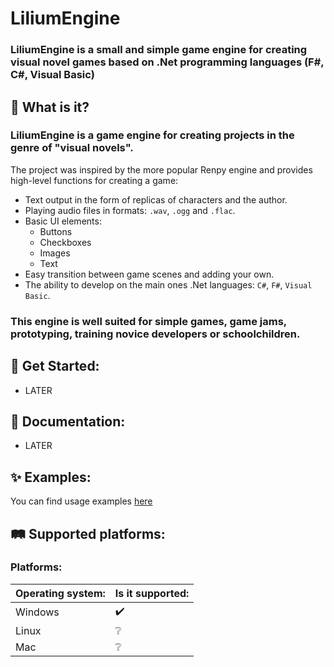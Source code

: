 # LiliumEngine

### LiliumEngine is a small and simple game engine for creating visual novel games based on .Net programming languages (F#, C#, Visual Basic)

## 🧐 What is it?

### LiliumEngine is a game engine for creating projects in the genre of "visual novels".
The project was inspired by the more popular Renpy engine and provides high-level functions for creating a game:
- Text output in the form of replicas of characters and the author.
- Playing audio files in formats: `.wav`, `.ogg` and `.flac`.
- Basic UI elements:
  - Buttons
  - Checkboxes
  - Images
  - Text
- Easy transition between game scenes and adding your own.
- The ability to develop on the main ones .Net languages: `C#`, `F#`, `Visual Basic`.

### This engine is well suited for simple games, game jams, prototyping, training novice developers or schoolchildren.

## 🏁 Get Started:

- LATER

##  📄 Documentation:

- LATER

## ✨ Examples:

You can find usage examples [here](https://github.com/Vertiigor/LiliumEngineExamples)

## 🛤 Supported platforms:

### Platforms:

| Operating system: | Is it supported: |
|-------------------|------------------|
|Windows            | ✔️              |
|Linux              |❔                |
|Mac                |❔                |
